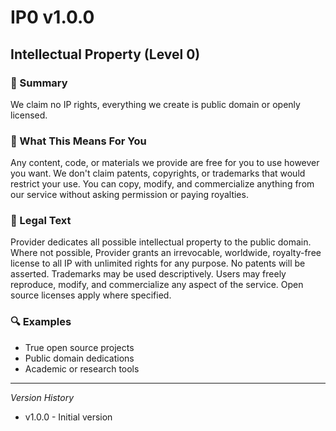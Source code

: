 # IP0 v1.0.0

## Intellectual Property (Level 0)

### 📌 Summary
We claim no IP rights, everything we create is public domain or openly licensed.

### 👤 What This Means For You
Any content, code, or materials we provide are free for you to use however you want. We don't claim patents, copyrights, or trademarks that would restrict your use. You can copy, modify, and commercialize anything from our service without asking permission or paying royalties.

### 📜 Legal Text
Provider dedicates all possible intellectual property to the public domain. Where not possible, Provider grants an irrevocable, worldwide, royalty-free license to all IP with unlimited rights for any purpose. No patents will be asserted. Trademarks may be used descriptively. Users may freely reproduce, modify, and commercialize any aspect of the service. Open source licenses apply where specified.

### 🔍 Examples
- True open source projects
- Public domain dedications
- Academic or research tools

---
*Version History*
- v1.0.0 - Initial version